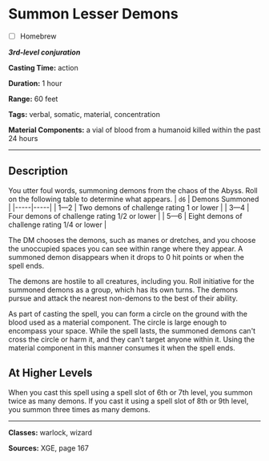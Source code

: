 # Summon Lesser Demons

- [ ] Homebrew

***3rd-level conjuration***

**Casting Time:** action

**Duration:** 1 hour

**Range:** 60 feet

**Tags:** verbal, somatic, material, concentration

**Material Components:** a vial of blood from a humanoid killed within the past 24 hours

---

## Description
You utter foul words, summoning demons from the chaos of the Abyss. Roll on the following table to determine what appears.
| `d6` | Demons Summoned |
|-----|-----|
| 1&mdash;2 | Two demons of challenge rating 1 or lower |
| 3&mdash;4 | Four demons of challenge rating 1/2 or lower |
| 5&mdash;6 | Eight demons of challenge rating 1/4 or lower |

The DM chooses the demons, such as manes or dretches, and you choose the unoccupied spaces you can see within range where they appear. A summoned demon disappears when it drops to 0 hit points or when the spell ends.

The demons are hostile to all creatures, including you. Roll initiative for the summoned demons as a group, which has its own turns. The demons pursue and attack the nearest non-demons to the best of their ability.

As part of casting the spell, you can form a circle on the ground with the blood used as a material component. The circle is large enough to encompass your space. While the spell lasts, the summoned demons can't cross the circle or harm it, and they can't target anyone within it. Using the material component in this manner consumes it when the spell ends.

## At Higher Levels
When you cast this spell using a spell slot of 6th or 7th level, you summon twice as many demons. If you cast it using a spell slot of 8th or 9th level, you summon three times as many demons.

---

**Classes:** warlock, wizard

**Sources:** XGE, page 167
